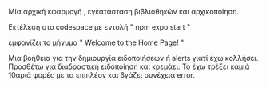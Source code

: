 Μία αρχική εφαρμογή , εγκατάσταση βιβλιοθηκών και αρχικοποίηση.

Εκτέλεση στο  codespace   με εντολή  " npm expo start "  

εμφανίζει το μήνυμα  " Welcome to the Home Page! "

Μια βοήθεια για την δημιουργία ειδοποιήσεων ή alerts  γιατί έχω κολλήσει. Προσθέτω για διαδραστική ειδοποίηση και κρεμάει. Το έχω τρέξει καμιά 10αριά φορές με τα επιπλέον και βγάζει συνέχεια  error. 
